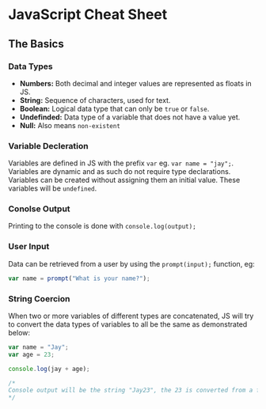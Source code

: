 # JavaScript Cheat Sheet

## The Basics

### **Data Types**
- **Numbers:** Both decimal and integer values are represented as floats in JS.
- **String:** Sequence of characters, used for text.
- **Boolean:** Logical data type that can only be `true` or `false`.
- **Undefinded:** Data type of a variable that does not have a value yet.
- **Null:** Also means `non-existent`

### **Variable Decleration**
Variables are defined in JS with the prefix `var` eg. `var name = "jay";`. Variables are dynamic and as such do not require type declarations. Variables can be created without assigning them an initial value. These variables will be `undefined`.

### **Conolse Output**
Printing to the console is done with `console.log(output);`

### **User Input**
Data can be retrieved from a user by using the `prompt(input);` function, eg:

```JavaScript
var name = prompt("What is your name?");
```
### **String Coercion**
When two or more variables of different types are concatenated, JS will try to convert the data types of variables to all be the same as demonstrated below:

```JavaScript
var name = "Jay";
var age = 23;

console.log(jay + age);

/*
Console output will be the string "Jay23", the 23 is converted from a float datatype to a string to match the name variable.
*/
```